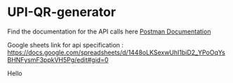 # UPI-QR-generator

Find the documentation for the API calls here <a href="https://documenter.getpostman.com/view/14313527/UVeKqR3W"> Postman Documentation </a>

Google sheets link for api specification : https://docs.google.com/spreadsheets/d/1448oLKSexwUhI1biD2_YPoOqYsBHNFysmF3ppkVH5Pg/edit#gid=0


Hello
